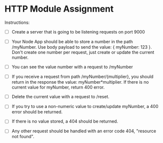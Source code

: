 # HTTP Module Assignment

Instructions:

- [ ] Create a server that is going to be listening requests on port 9000

- [ ] Your Node App should be able to store a number in the path /myNumber. Use body payload to send the value: { myNumber: 123 }. Don't create one number per request, just create or update the current number.

- [ ] You can see the value number with a request to /myNumber

- [ ] If you receive a request from path /myNumber/{multiplier}, you should return in the response the value: myNumber*multiplier. If there is no current value for myNumber, return 400 error.

- [ ] Delete the current value with a request to /reset.

- [ ] If you try to use a non-numeric value to create/update myNumber, a 400 error should be returned.

- [ ] If there is no value stored, a 404 should be returned.

- [ ] Any other request should be handled with an error code 404, "resource not found".
